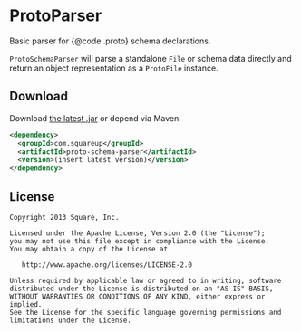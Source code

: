 ProtoParser
===========

Basic parser for {@code .proto} schema declarations.

`ProtoSchemaParser` will parse a standalone `File` or schema data directly and return an object
representation as a `ProtoFile` instance.


Download
--------

Download [the latest .jar][dl] or depend via Maven:

```xml
<dependency>
  <groupId>com.squareup</groupId>
  <artifactId>proto-schema-parser</artifactId>
  <version>(insert latest version)</version>
</dependency>
```



License
-------

    Copyright 2013 Square, Inc.

    Licensed under the Apache License, Version 2.0 (the "License");
    you may not use this file except in compliance with the License.
    You may obtain a copy of the License at

       http://www.apache.org/licenses/LICENSE-2.0

    Unless required by applicable law or agreed to in writing, software
    distributed under the License is distributed on an "AS IS" BASIS,
    WITHOUT WARRANTIES OR CONDITIONS OF ANY KIND, either express or implied.
    See the License for the specific language governing permissions and
    limitations under the License.



 [dl]: http://repository.sonatype.org/service/local/artifact/maven/redirect?r=central-proxy&g=com.squareup&a=proto-schema-parser&v=LATEST
